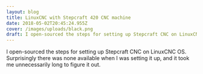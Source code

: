 ```yaml
---
layout: blog
title: LinuxCNC with Stepcraft 420 CNC machine
date: 2018-05-02T20:45:24.955Z
cover: /images/uploads/black.png
draft: I open-sourced the steps for setting up Stepcraft CNC on LinuxCNC OS.
---
```

I open-sourced the steps for setting up Stepcraft CNC on LinuxCNC OS. Surprisingly there was none available when I was setting it up, and it took me unnecessarily long to figure it out.